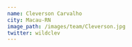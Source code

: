 ```yaml
---
name: Cleverson Carvalho
city: Macau-RN
image_path: /images/team/Cleverson.jpg 
twitter: wildclev
---
```

